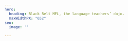 ```yaml
---
hero:
  heading: Black Belt MFL, the language teachers’ dojo.
  maxWidthPX: "652"
seo:
  image: ''

---
```

